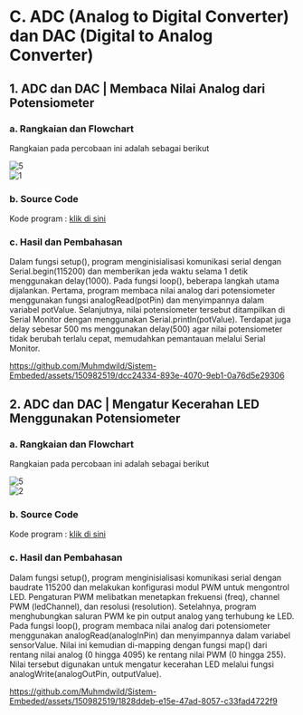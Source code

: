 # C. ADC (Analog to Digital Converter) dan DAC (Digital to Analog Converter)

## 1. ADC dan DAC | Membaca Nilai Analog dari Potensiometer

### a. Rangkaian dan Flowchart
Rangkaian pada percobaan ini adalah sebagai berikut

![5](https://github.com/Muhmdwild/Sistem-Embeded/assets/150982519/724ff1b9-da4c-481d-a303-d9f6f9638d49)
<br>
![1](https://github.com/Muhmdwild/Sistem-Embeded/assets/150982519/f3beb30c-2af2-4a0f-9526-125e220fa4be)



### b. Source Code
Kode program : <a href="ADC%20dan%20DAC/ADC%20dan%20DAC/ADC_1/ADC_1.ino">klik di sini</a>

### c. Hasil dan Pembahasan
Dalam fungsi setup(), program menginisialisasi komunikasi serial dengan Serial.begin(115200) dan memberikan jeda waktu selama 1 detik menggunakan delay(1000). Pada fungsi loop(), beberapa langkah utama dijalankan. Pertama, program membaca nilai analog dari potensiometer menggunakan fungsi analogRead(potPin) dan menyimpannya dalam variabel potValue. Selanjutnya, nilai potensiometer tersebut ditampilkan di Serial Monitor dengan menggunakan Serial.println(potValue). Terdapat juga delay sebesar 500 ms menggunakan delay(500) agar nilai potensiometer tidak berubah terlalu cepat, memudahkan pemantauan melalui Serial Monitor.

https://github.com/Muhmdwild/Sistem-Embeded/assets/150982519/dcc24334-893e-4070-9eb1-0a76d5e29306


## 2. ADC dan DAC | Mengatur Kecerahan LED Menggunakan Potensiometer

### a. Rangkaian dan Flowchart
Rangkaian pada percobaan ini adalah sebagai berikut

![5](https://github.com/Muhmdwild/Sistem-Embeded/assets/150982519/724ff1b9-da4c-481d-a303-d9f6f9638d49)
<br>
![2](https://github.com/Muhmdwild/Sistem-Embeded/assets/150982519/1fc8e52d-35da-408d-8010-c51f6ff6d060)


### b. Source Code
Kode program : <a href="ADC%20dan%20DAC/ADC%20dan%20DAC/ADC_2/ADC_2.ino">klik di sini</a>

### c. Hasil dan Pembahasan
Dalam fungsi setup(), program menginisialisasi komunikasi serial dengan baudrate 115200 dan melakukan konfigurasi modul PWM untuk mengontrol LED. Pengaturan PWM melibatkan menetapkan frekuensi (freq), channel PWM (ledChannel), dan resolusi (resolution). Setelahnya, program menghubungkan saluran PWM ke pin output analog yang terhubung ke LED. Pada fungsi loop(), program membaca nilai analog dari potensiometer menggunakan analogRead(analogInPin) dan menyimpannya dalam variabel sensorValue. Nilai ini kemudian di-mapping dengan fungsi map() dari rentang nilai analog (0 hingga 4095) ke rentang nilai PWM (0 hingga 255). Nilai tersebut digunakan untuk mengatur kecerahan LED melalui fungsi analogWrite(analogOutPin, outputValue).

https://github.com/Muhmdwild/Sistem-Embeded/assets/150982519/1828ddeb-e15e-47ad-8057-c33fad4722f9
